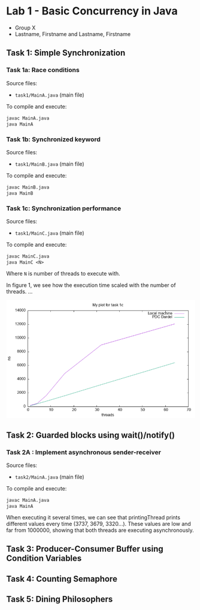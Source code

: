 # Lab 1 - Basic Concurrency in Java

- Group X
- Lastname, Firstname and Lastname, Firstname

## Task 1: Simple Synchronization

### Task 1a: Race conditions

Source files:

- `task1/MainA.java` (main file)

To compile and execute:
```
javac MainA.java
java MainA
```

### Task 1b: Synchronized keyword
Source files:

- `task1/MainB.java` (main file)

To compile and execute:
```
javac MainB.java
java MainB
```

### Task 1c: Synchronization performance

Source files:

- `task1/MainC.java` (main file)

To compile and execute:
```
javac MainC.java
java MainC <N>
```
Where `N` is number of threads to execute with.

In figure 1, we see how the execution time scaled with the number of threads.
...

![My plot for task 1c](data/task1c.png)

## Task 2: Guarded blocks using wait()/notify()

### Task 2A : Implement asynchronous sender-receiver

Source files:

- `task2/MainA.java` (main file)

To compile and execute:
```
javac MainA.java
java MainA
```

When executing it several times, we can see that printingThread prints different values every time (3737, 3679, 3320...). These values are low and far from 1000000, showing that both threads are executing asynchronously.

## Task 3: Producer-Consumer Buffer using Condition Variables

## Task 4: Counting Semaphore

## Task 5: Dining Philosophers
